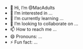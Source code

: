 - 👋 Hi, I’m @MacAdults
- 👀 I’m interested in ...
- 🌱 I’m currently learning ...
- 💞️ I’m looking to collaborate on ...
- 📫 How to reach me ...
- 😄 Pronouns: ...
- ⚡ Fun fact: ...

<!---
MacAdults/MacAdults is a ✨ special ✨ repository because its `README.md` (this file) appears on your GitHub profile.
You can click the Preview link to take a look at your changes.
--->
